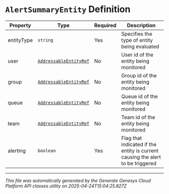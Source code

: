 # `AlertSummaryEntity` Definition

| Property | Type | Required | Description |
|----------|------|----------|-------------|
| entityType | `string` | Yes | Specifies the type of entity being evaluated |
| user | [`AddressableEntityRef`](addressableentityref-definition.md) | No | User id of the entity being monitored |
| group | [`AddressableEntityRef`](addressableentityref-definition.md) | No | Group id of the entity being monitored |
| queue | [`AddressableEntityRef`](addressableentityref-definition.md) | No | Queue id of the entity being monitored |
| team | [`AddressableEntityRef`](addressableentityref-definition.md) | No | Team id of the entity being monitored |
| alerting | `boolean` | Yes | Flag that indicated if the entity is current causing the alert to be triggered |

---

*This file was automatically generated by the Generate Genesys Cloud Platform API classes utility on 2025-04-24T15:04:25.827Z*